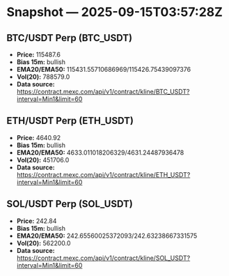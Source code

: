 # Snapshot — 2025-09-15T03:57:28Z

## BTC/USDT Perp (BTC_USDT)
- **Price:** 115487.6
- **Bias 15m:** bullish
- **EMA20/EMA50:** 115431.55710686969/115426.75439097376
- **Vol(20):** 788579.0
- **Data source:** https://contract.mexc.com/api/v1/contract/kline/BTC_USDT?interval=Min1&limit=60

## ETH/USDT Perp (ETH_USDT)
- **Price:** 4640.92
- **Bias 15m:** bullish
- **EMA20/EMA50:** 4633.011018206329/4631.24487936478
- **Vol(20):** 451706.0
- **Data source:** https://contract.mexc.com/api/v1/contract/kline/ETH_USDT?interval=Min1&limit=60

## SOL/USDT Perp (SOL_USDT)
- **Price:** 242.84
- **Bias 15m:** bullish
- **EMA20/EMA50:** 242.65560025372093/242.63238667331575
- **Vol(20):** 562200.0
- **Data source:** https://contract.mexc.com/api/v1/contract/kline/SOL_USDT?interval=Min1&limit=60
